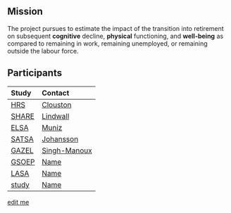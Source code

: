 Mission
---
The project pursues to estimate the impact of the transition into retirement on subsequent **cognitive** decline, **physical** functioning, and **well-being** as compared to remaining in work, remaining unemployed, or remaining outside the labour force.


## Participants

| Study | Contact |
| :---- | :------ |
| [HRS](link) | [Clouston](mailto:email) |
| [SHARE](link) | [Lindwall](mailto:email) |
| [ELSA](link) | [Muniz](mailto:email) |
| [SATSA](link) | [Johansson](mailto:email) |
| [GAZEL](link) | [Singh-Manoux](mailto:email) |
| [GSOEP](link) | [Name](mailto:email) |
| [LASA](link) | [Name](mailto:email) |
| [study](link) | [Name](mailto:email) |





[edit me](https://github.com/IALSA/IALSA-2015-Gothenburg/edit/master/README.md)

